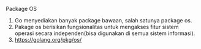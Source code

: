 Package OS

1. Go menyediakan banyak package bawaan, salah satunya package os.
2. Pakage os berisikan fungsionalitas untuk mengakses fitur sistem operasi secara independen(bisa digunakan di semua sistem informasi).
3. https://golang.org/pkg/os/